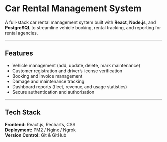 # Car Rental Management System

A full-stack car rental management system built with **React**, **Node.js**, and **PostgreSQL** to streamline vehicle booking, rental tracking, and reporting for rental agencies.

---

##  Features
- Vehicle management (add, update, delete, mark maintenance)
- Customer registration and driver’s license verification
- Booking and invoice management
- Damage and maintenance tracking
- Dashboard reports (fleet, revenue, and usage statistics)
- Secure authentication and authorization

---

##  Tech Stack
**Frontend:** React.js, Recharts, CSS   
**Deployment:** PM2 / Nginx / Ngrok  
**Version Control:** Git & GitHub
